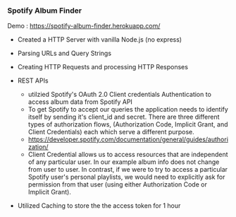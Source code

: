 ### Spotify Album Finder 

Demo : https://spotify-album-finder.herokuapp.com/


- Created a HTTP Server with vanilla Node.js (no express)

- Parsing URLs and Query Strings

- Creating HTTP Requests and processing HTTP Responses

- REST APIs
    - utilzied Spotify's OAuth 2.0 Client credentials Authentication to access album data from Spotify API
    - To get Spotify to accept our queries the application needs to identify itself by sending it's client_id and secret.  There are three different types of authorization flows, (Authorization Code, Implicit Grant, and Client Credentials) each which serve a different purpose. 
    - https://developer.spotify.com/documentation/general/guides/authorization/
    - Client Credential allows us to access resources that are independent of any particular user.  In our example album info does not change from user to user.  In contrast, if we were to try to access a particular Spotify user's personal playlists, we would need to explicitly ask for permission from that user (using either Authorization Code or Implicit Grant).  


- Utilized Caching to store the the access token for 1 hour

